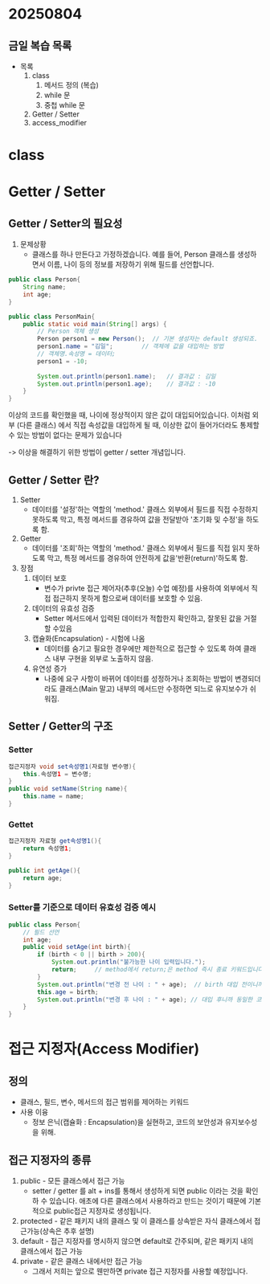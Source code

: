 # 20250804

## 금일 복습 목록
- 목록
    1. class
        1) 메서드 정의 (복습)
        2) while 문
        3) 중첩 while 문
    2. Getter / Setter
    3. access_modifier
# class


# Getter / Setter
## Getter / Setter의 필요성
1. 문제상황
   - 클래스를 하나 만든다고 가정하겠습니다. 예를 들어, Person 클래스를 생성하면서
        이름, 나이 등의 정보를 저장하기 위해 필드를 선언합니다.
```java
public class Person{
    String name;
    int age;
}

public class PersonMain{
    public static void main(String[] args) {
        // Person 객체 생성
        Person person1 = new Person();  // 기본 생성자는 default 생성되죠.
        person1.name = "김일";        // 객체에 값을 대입하는 방법
        // 객체명.속성명 = 데이터;
        person1 = -10;
        
        System.out.println(person1.name);   // 결과값 : 김일
        System.out.println(person1.age);    // 결과값 : -10
    }
} 
```
이상의 코드를 확인했을 때, 나이에 정상적이지 않은 값이 대입되어있습니다.
이처럼 외부 (다른 클래스) 에서 직접 속성값을 대입하게 될 때, 이상한 값이 들어가더라도
통제할 수 있는 방법이 없다는 문제가 있습니다

-> 이상을 해결하기 위한 방법이 getter / setter 개념입니다.

## Getter / Setter 란?
1. Setter
    - 데이터를 '설정'하는 역할의 'method.' 클래스 외부에서 필드를 직접 수정하지
        못하도록 막고, 특정 메서드를 경유하여 값을 전달받아 '초기화 및 수정'을 하도록 함.
2. Getter
    - 데이터를 '조회'하는 역할의 'method.' 클래스 외부에서 필드를 직접 읽지
        못하도록 막고, 특정 메서드를 경유하여 안전하게 값을'반환(return)'하도록 함.
3. 장점
    1. 데이터 보호
       - 변수가 privte 접근 제어자(추후(오늘) 수업 예정)를 사용하여 외부에서
            직접 접근하지 못하게 함으로써 데이터를 보호할 수 있음.
    2. 데이터의 유효성 검증
       - Setter 메서드에서 입력된 데이터가 적합한지 확인하고, 잘못된 값을 거절할 수있음
   3. 캡슐화(Encapsulation) - 시험에 나옴
        - 데이터를 숨기고 필요한 경우에만 제한적으로 접근할 수 있도록 하여 클래스 내부 구현을
            외부로 노출하지 않음.
   4. 유연성 증가
        - 나중에 요구 사항이 바뀌어 데이터를 성정하거나 조회하는 방법이 변경되더라도
            클래스(Main 말고) 내부의 메서드만 수정하면 되느로 유지보수가 쉬워짐.
## Setter / Getter의 구조
### Setter
```java
접근지정자 void set속성명1(자료형 변수명){
    this.속성명1 = 변수명;
}
public void setName(String name){
    this.name = name;
}
```

### Gettet
```java
접근지정자 자료형 get속성명1(){
    return 속성명1;
}

public int getAge(){
    return age;
}
```
### Setter를 기준으로 데이터 유효성 검증 예시
```java
public class Person{
    // 필드 선언
    int age;
    public void setAge(int birth){
        if (birth < 0 || birth > 200){
            System.out.println("불가능한 나이 입력입니다.");
            return;     // method에서 return;은 method 즉시 종료 키워드입니다 즉 이 이하로는 아예 실행되지 않습니다.
        }
        System.out.println("변경 전 나이 : " + age);  // birth 대입 전이니까
        this.age = birth;
        System.out.println("변경 후 나이 : " + age); // 대입 후니까 동일한 코드라도 다른 결과값
    }
}
```

# 접근 지정자(Access Modifier)
## 정의
- 클래스, 필드, 변수, 메서드의 접근 범위를 제어하는 키워드
- 사용 이융
  - 정보 은닉(캡슐화 : Encapsulation)을 실현하고, 코드의 보안성과 유지보수성을 위해.
## 접근 지정자의 종류
1. public - 모든 클래스에서 접근 가능
    - setter / getter 를 alt + ins를 통해서 생성하게 되면 public 이라는 것을 확인하 수
        있습니다. 애초에 다른 클래스에서 사용하라고 만드는 것이기 때문에 기본적으로
        public접근 지정자로 생성됩니다.
2. protected - 같은 패키지 내의 클래스 및 이 클래스를 상속받은 자식 클래스에서 접근가능(상속은 추후 설명)
3. default - 접근 지정자를 명시하지 않으면 default로 간주되며, 같은 패키지 내의 클래스에서 접근 가능
4. private - 같은 클래스 내에서만 접근 가능
    - 그래서 저희는 앞으로 웬만하면 private 접근 지정자를 사용할 예정입니다.